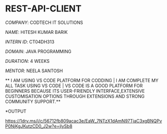 # REST-API-CLIENT

*COMPANY*: CODTECH IT SOLUTIONS

*NAME*: HITESH KUMAR BARIK

*INTERN ID*: CT04DH313

*DOMAIN*: JAVA PROGRAMMING

*DURATION*: 4 WEEKS

*MENTOR*: NEELA SANTOSH

** I AM USING VS CODE PLATFORM FOR CODDING | I AM COMPLETE MY ALL TASK USING VS CODE | VS CODE IS A GOOD PLATFORM FOR BEGINNERS BECAUSE ITS USER-FRIENDLY INTERFACE,EXTENSIVE CUSTOMISATION OPTIONS THROUGH EXTENSIONS AND STRONG COMMUNITY SUPPORT.**

*OUTPUT

https://1drv.ms/i/c/56712fb809acac3e/EaW_7NTzX1dAmN97TjaC3xgBNQPvP0NjKgJKutzCD0_J2w?e=jlySb8
